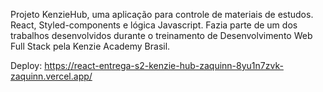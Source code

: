 Projeto KenzieHub, uma aplicação para controle de materiais de estudos. React, Styled-components e lógica Javascript. Fazia parte de um dos trabalhos desenvolvidos durante o treinamento de Desenvolvimento Web Full Stack pela Kenzie Academy Brasil.

Deploy: https://react-entrega-s2-kenzie-hub-zaquinn-8yu1n7zvk-zaquinn.vercel.app/
